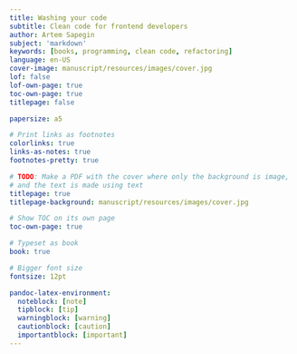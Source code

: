 ```yaml
---
title: Washing your code
subtitle: Clean code for frontend developers
author: Artem Sapegin
subject: 'markdown'
keywords: [books, programming, clean code, refactoring]
language: en-US
cover-image: manuscript/resources/images/cover.jpg
lof: false
lof-own-page: true
toc-own-page: true
titlepage: false

papersize: a5

# Print links as footnotes
colorlinks: true
links-as-notes: true
footnotes-pretty: true

# TODO: Make a PDF with the cover where only the background is image,
# and the text is made using text
titlepage: true
titlepage-background: manuscript/resources/images/cover.jpg

# Show TOC on its own page
toc-own-page: true

# Typeset as book
book: true

# Bigger font size
fontsize: 12pt

pandoc-latex-environment:
  noteblock: [note]
  tipblock: [tip]
  warningblock: [warning]
  cautionblock: [caution]
  importantblock: [important]
---
```

